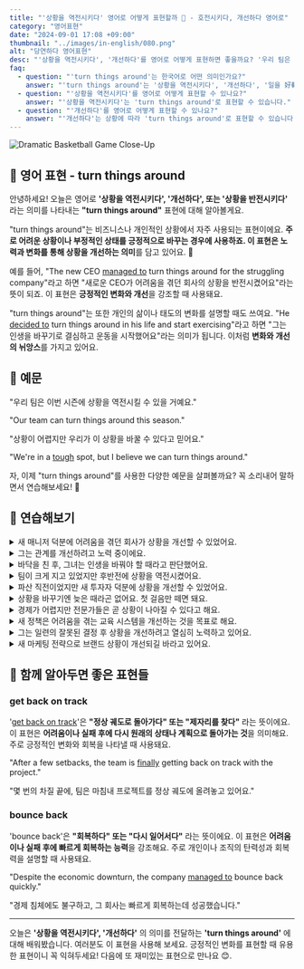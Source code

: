 ```yaml
---
title: "'상황을 역전시키다' 영어로 어떻게 표현할까 🔄 - 호전시키다, 개선하다 영어로"
category: "영어표현"
date: "2024-09-01 17:08 +09:00"
thumbnail: "../images/in-english/080.png"
alt: "당연하다 영어표현"
desc: "'상황을 역전시키다', '개선하다'를 영어로 어떻게 표현하면 좋을까요? '우리 팀은 이번 시즌에 상황을 역전시킬 수 있을 거예요.', '그녀는 자신의 경력을 완전히 바꿨어요.' 등을 영어로 표현하는 법을 배워봅시다. 다양한 예문을 통해서 연습하고 본인의 표현으로 만들어 보세요."
faq:
  - question: "'turn things around'는 한국어로 어떤 의미인가요?"
    answer: "'turn things around'는 '상황을 역전시키다', '개선하다', '일을 好轉시키다' 등으로 번역될 수 있습니다."
  - question: "'상황을 역전시키다'를 영어로 어떻게 표현할 수 있나요?"
    answer: "'상황을 역전시키다'는 'turn things around'로 표현할 수 있습니다."
  - question: "'개선하다'를 영어로 어떻게 표현할 수 있나요?"
    answer: "'개선하다'는 상황에 따라 'turn things around'로 표현할 수 있습니다."
---
```


![Dramatic Basketball Game Close-Up](../images/in-english/080-1.avif)

## 🌟 영어 표현 - turn things around

안녕하세요! 오늘은 영어로 **'상황을 역전시키다', '개선하다', 또는 '상황을 반전시키다'** 라는 의미를 나타내는 **"turn things around"** 표현에 대해 알아볼게요.

"turn things around"는 비즈니스나 개인적인 상황에서 자주 사용되는 표현이에요. **주로 어려운 상황이나 부정적인 상태를 긍정적으로 바꾸는 경우에 사용하죠. 이 표현은 노력과 변화를 통해 상황을 개선하는 의미**를 담고 있어요. 💪

예를 들어, "The new CEO [managed to](/blog/in-english/175.manage-to/) turn things around for the struggling company"라고 하면 "새로운 CEO가 어려움을 겪던 회사의 상황을 반전시켰어요"라는 뜻이 되죠. 이 표현은 **긍정적인 변화와 개선**을 강조할 때 사용돼요.

"turn things around"는 또한 개인의 삶이나 태도의 변화를 설명할 때도 쓰여요. "He [decided to](/blog/in-english/062.decide-to/) turn things around in his life and start exercising"라고 하면 "그는 인생을 바꾸기로 결심하고 운동을 시작했어요"라는 의미가 됩니다. 이처럼 **변화와 개선의 뉘앙스**를 가지고 있어요.

<script async src="https://pagead2.googlesyndication.com/pagead/js/adsbygoogle.js?client=ca-pub-1465612013356152"
     crossorigin="anonymous"></script>
<!-- engple-horizontal-ad -->

<ins class="adsbygoogle"
     style="display:block"
     data-ad-client="ca-pub-1465612013356152"
     data-ad-slot="2106896038"
     data-ad-format="auto"
     data-full-width-responsive="true"></ins>

<script>
     (adsbygoogle = window.adsbygoogle || []).push({});
</script>

## 📖 예문

"우리 팀은 이번 시즌에 상황을 역전시킬 수 있을 거예요."

"Our team can turn things around this season."

"상황이 어렵지만 우리가 이 상황을 바꿀 수 있다고 믿어요."

"We're in a [tough](/blog/in-english/183.tough/) spot, but I believe we can turn things around."

자, 이제 "turn things around"를 사용한 다양한 예문을 살펴볼까요? 꼭 소리내어 말하면서 연습해보세요! 🚀

## 💬 연습해보기

<details>
<summary>새 매니저 덕분에 어려움을 겪던 회사가 상황을 개선할 수 있었어요.</summary>
<span>The new manager really helped turn things around for the struggling company.</span>
</details>

<details>
<summary>그는 관계를 개선하려고 노력 중이에요.</summary>
<span>He's trying to turn things around in his relationship.</span>
</details>

<details>
<summary>바닥을 친 후, 그녀는 인생을 바꿔야 할 때라고 판단했어요.</summary>
<span>After hitting rock bottom, she decided it was time to turn things around in her life.</span>
</details>

<details>
<summary>팀이 크게 지고 있었지만 후반전에 상황을 역전시켰어요.</summary>
<span>The team was losing badly, but they managed to turn things around in the second half.</span>
</details>

<details>
<summary>파산 직전이었지만 새 투자자 덕분에 상황을 개선할 수 있었어요.</summary>
<span>They were on the brink of bankruptcy, but a new investor helped them turn things around.</span>
</details>

<details>
<summary>상황을 바꾸기엔 늦은 때라곤 없어요. 첫 걸음만 떼면 돼요.</summary>
<span>It's never too late to turn things around. You just need to take that first step.</span>
</details>

<details>
<summary>경제가 어렵지만 전문가들은 곧 상황이 나아질 수 있다고 해요.</summary>
<span>The economy's been rough, but experts say we might be able to turn things around soon.</span>
</details>

<details>
<summary>새 정책은 어려움을 겪는 교육 시스템을 개선하는 것을 목표로 해요.</summary>
<span>The new policy aims to turn things around for the struggling education system.</span>
</details>

<details>
<summary>그는 일련의 잘못된 결정 후 상황을 개선하려고 열심히 노력하고 있어요.</summary>
<span>He's working hard to turn things around after a series of bad decisions.</span>
</details>

<details>
<summary>새 마케팅 전략으로 브랜드 상황이 개선되길 바라고 있어요.</summary>
<span>We're <a href="/blog/성공하면-좋겠어-영어표현/">hoping</a> the new marketing strategy will help turn things around for our brand.</span>
</details>

## 🤝 함께 알아두면 좋은 표현들

### get back on track

'[get back on track](/blog/in-english/214.get-back-on-track/)'은 **"정상 궤도로 돌아가다" 또는 "제자리를 찾다"** 라는 뜻이에요. 이 표현은 **어려움이나 실패 후에 다시 원래의 상태나 계획으로 돌아가는 것**을 의미해요. 주로 긍정적인 변화와 회복을 나타낼 때 사용돼요.

"After a few setbacks, the team is [finally](/blog/in-english/182.finally/) getting back on track with the project."

"몇 번의 차질 끝에, 팀은 마침내 프로젝트를 정상 궤도에 올려놓고 있어요."

### bounce back

'bounce back'은 **"회복하다" 또는 "다시 일어서다"** 라는 뜻이에요. 이 표현은 **어려움이나 실패 후에 빠르게 회복하는 능력**을 강조해요. 주로 개인이나 조직의 탄력성과 회복력을 설명할 때 사용돼요.

"Despite the economic downturn, the company [managed to](/blog/in-english/175.manage-to/) bounce back quickly."

"경제 침체에도 불구하고, 그 회사는 빠르게 회복하는데 성공했습니다."

---

오늘은 **'상황을 역전시키다', '개선하다'** 의 의미를 전달하는 **'turn things around'** 에 대해 배워봤습니다. 여러분도 이 표현을 사용해 보세요. 긍정적인 변화를 표현할 때 유용한 표현이니 꼭 익혀두세요! 다음에 또 재미있는 표현으로 만나요 😊.
